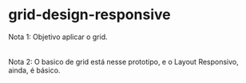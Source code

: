 # grid-design-responsive

Nota 1: Objetivo aplicar o grid.
######
Nota 2: O basico de grid está nesse prototipo, e o Layout Responsivo, ainda, é básico.
